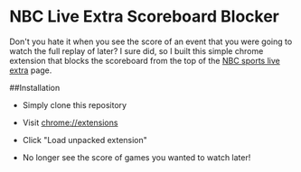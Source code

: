 # NBC Live Extra Scoreboard Blocker

Don't you hate it when you see the score of an event that you were going to watch the full replay of later?
I sure did, so I built this simple chrome extension that blocks the scoreboard from the top of the [NBC sports live extra](http://stream.nbcsports.com/liveextra/) page. 

##Installation

* Simply clone this repository

* Visit [chrome://extensions](chrome://extensions)

* Click "Load unpacked extension" 

* No longer see the score of games you wanted to watch later!
